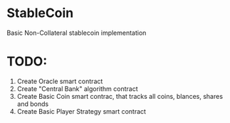 # StableCoin
Basic Non-Collateral stablecoin implementation


# TODO:
1) Create Oracle smart contract
2) Create "Central Bank" algorithm contract
3) Create Basic Coin smart contrac, that tracks all coins, blances, shares and bonds
4) Create Basic Player Strategy smart contract
